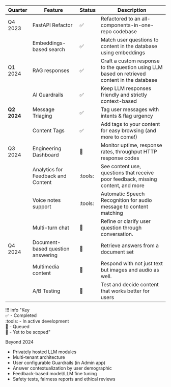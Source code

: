| Quarter     | Feature                                              | Status             | Description                                                                                                                                       |
| ----------- | ---------------------------------------------------- | ------------------ | ------------------------------------------------------------------------------------------------------------------------------------------------- |
| Q4 2023     | FastAPI Refactor                                     | :white_check_mark: | Refactored to an all-components-in-one-repo codebase                                                                                              |
|             | Embeddings-based search                              | :white_check_mark: | Match user questions to content in the database using embeddings                                                                                  |
| Q1 2024     | RAG responses                                        | :white_check_mark: | Craft a custom response to the question using LLM based on retrieved content in the database                                                      |
|             | AI Guardrails                                        | :white_check_mark: | Keep LLM responses friendly and strictly context-based                                                                                            |
| **Q2 2024** | Message Triaging                                     | :white_check_mark:     | Tag user messages with intents & flag urgency                                                                                                 |
|             | Content Tags                                         | :white_check_mark: | Add tags to your content for easy browsing (and more to come!) |
| Q3 2024     | Engineering Dashboard                                | :pencil:           | Monitor uptime, response rates, throughput HTTP response codes |
|             | Analytics for Feedback and Content                   | :tools:     |  See content use, questions that receive poor feedback, missing content, and more  |
|             | Voice notes support                                  | :tools:            | Automatic Speech Recognition for audio message to content matching                                                                                |
|             | Multi-turn chat                                      | :pencil:           | Refine or clarify user question through conversation.                                                                                             |
| Q4 2024     | Document-based question answering                    | :pencil:           | Retrieve answers from a document set                                                                                                              |
|             | Multimedia content                                   | :pencil:           | Respond with not just text but images and audio as well.                                                                                          |
|             | A/B Testing                                          | :pencil:           | Test and decide content that works better for users                                                                                               |

!!! info "Key <br> :white_check_mark: - Completed <br> :tools: - In active development <br> :construction: - Queued <br>:pencil: - Yet to be scoped"

Beyond 2024

- Privately hosted LLM modules
- Multi-tenant architecture
- User configurable Guardrails (in Admin app)
- Answer contextualization by user demographic
- Feedback-based model/LLM fine tuning
- Safety tests, fairness reports and ethical reviews
